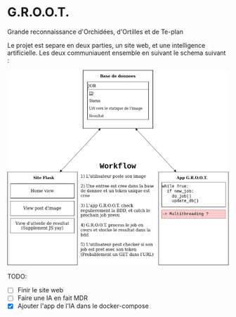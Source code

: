 # G.R.O.O.T.
Grande reconnaissance d'Orchidées, d'Ortilles et de Te-plan


Le projet est separe en deux parties, un site web, et une intelligence artificielle. Les deux communiauent ensemble en suivant le schema suivant :

![scheme](Workflow.png)

TODO:
* [ ] Finir le site web
* [ ] Faire une IA en fait MDR
* [X] Ajouter l'app de l'IA dans le docker-compose
